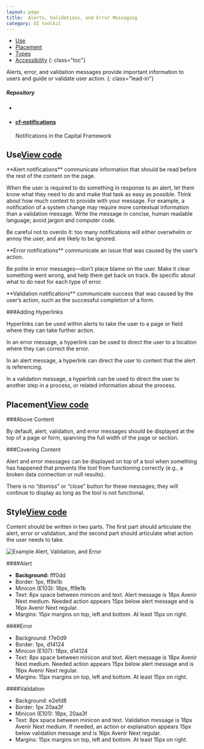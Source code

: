 ```yaml
---
layout: page
title:  Alerts, Validations, and Error Messaging
category: UI toolkit
---
```


- [Use](#use)
- [Placement](#placement)
- [Types](#Types)
- [Accessibility](#accessibility)
{: class="toc"}

<div class="content-50 content-first">

Alerts, error, and validation messages provide important information to users and guide or validate user action.
{: class="lead-in"}

</div>

<div class="content-50 content-last">
  <h5 class="repo-list-header">Repository</h5>
  <ul class="repo-list">
    <li>
      <span class="cf-icon cf-icon-github"></span>
    </li>
    <li>
      <a href="https://github.com/cfpb/cf-notifications"><h4>cf-notifications</h4></a>
      <p>Notifications in the Capital Framework</p>
    </li>
  </ul>
</div>

<h2 id="use">Use<span class="cf-code-link"><a href="https://cfpb.github.io/cf-notifications/docs/">View code <span class="cf-icon cf-icon-external-link"></span></a></span></h2>

<div class="content-67 content-first">

<p>**Alert notifications** communicate information that should be read before the rest of the content on the page.</p>

<p>When the user is required to do something in response to an alert, let them know what they need to do and make that task as easy as possible. Think about how much context to provide with your message. For example, a notification of a system change may require more contextual information than a validation message. Write the message in concise, human readable language; avoid jargon and computer code.</p>

<p>Be careful not to overdo it: too many notifications will either overwhelm or annoy the user, and are likely to be ignored.</p>

<p>**Error notifications** communicate an issue that was caused by the user’s action.</p>

<p>Be polite in error messages—don’t place blame on the user. Make it clear something went wrong, and help them get back on track. Be specific about what to do next for each type of error.</p>

<p>**Validation notifications** communicate success that was caused by the user’s action, such as the successful completion of a form.</p>

<p></p>

###Adding Hyperlinks

<p>Hyperlinks can be used within alerts to take the user to a page or field where they can take further action.</p>

<p>In an error message, a hyperlink can be used to direct the user to a location where they can correct the error.</p>

<p>In an alert message, a hyperlink can direct the user to content that the alert is referencing.</p>

<p>In a validation message, a hyperlink can be used to direct the user to another step in a process, or related information about the process.</p>

</div>

<h2 id="placement">Placement<span class="cf-code-link"><a href="https://cfpb.github.io/cf-buttons/docs/">View code <span class="cf-icon cf-icon-external-link"></span></a></span></h2>

<div class="content-67 content-first">
###Above Content

<p>By default, alert, validation, and error messages should be displayed at the top of a page or form, spanning the full width of the page or section.</p>

###Covering Content

<p>Alert and error messages can be displayed on top of a tool when something has happened that prevents the tool from functioning correctly (e.g., a broken data connection or null results).</p>

<p>There is no “dismiss” or “close” button for these messages; they will continue to display as long as the tool is not functional.</p>

</div>

<h2 id="style">Style<span class="cf-code-link"><a href="https://cfpb.github.io/cf-notifications/docs/">View code <span class="cf-icon cf-icon-external-link"></span></a></span></h2>

<div class="content-67 content-first">

<p>Content should be written in two parts. The first part should articulate the alert, error or validation, and the second part should articulate what action the user needs to take.</p>

<p><img src="PLACEHOLDER" alt="Example Alert, Validation, and Error"/></p>

####Alert
* __Background:__ fff0dd
* Border: 1px, ff9e1b
* Minicon (E103): 18px, ff9e1b
* Text: 8px space between minicon and text. Alert message is 18px Avenir Next medium. Needed action appears 15px below alert message and is 16px Avenir Next regular.
* Margins: 15px margins on top, left and bottom. At least 15px on right. 

####Error
* Background: f7e0d9
* Border: 1px, d14124
* Minicon (E107): 18px, d14124
* Text: 8px space between minicon and text. Alert message is 18px Avenir Next medium. Needed action appears 15px below alert message and is 16px Avenir Next regular.
* Margins: 15px margins on top, left and bottom. At least 15px on right. 

####Validation
* Background: e2efd8
* Border: 1px 20aa3f
* Minicon (E101): 18px, 20aa3f
* Text: 8px space between minicon and text. Validation message is 18px Avenir Next medium. If needed, an action or explanation appears 15px below validation message and is 16px Avenir Next regular.
* Margins: 15px margins on top, left and bottom. At least 15px on right. 